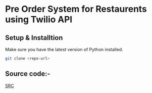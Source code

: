 # Pre Order System for Restaurents using Twilio API
## Setup & Installtion

Make sure you have the latest version of Python installed.

```bash
git clone <repo-url>
```

## Source code:-
[SRC](/src)
